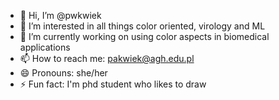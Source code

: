 - 👋 Hi, I’m @pwkwiek
- 👀 I’m interested in all things color oriented, virology and ML
- 🌱 I’m currently working on using color aspects in biomedical applications
- 📫 How to reach me: pakwiek@agh.edu.pl
- 😄 Pronouns: she/her
- ⚡ Fun fact: I'm phd student who likes to draw

<!---
pwkwiek/pwkwiek is a ✨ special ✨ repository because its `README.md` (this file) appears on your GitHub profile.
You can click the Preview link to take a look at your changes.
--->
